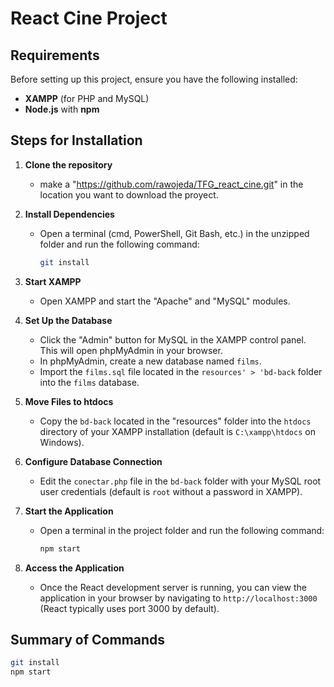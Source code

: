 # React Cine Project

## Requirements

Before setting up this project, ensure you have the following installed:

- **XAMPP** (for PHP and MySQL)
- **Node.js** with **npm**

## Steps for Installation

1. **Clone the repository**
   - make a "https://github.com/rawojeda/TFG_react_cine.git" in the location you want to download the proyect.

2. **Install Dependencies**
   - Open a terminal (cmd, PowerShell, Git Bash, etc.) in the unzipped folder and run the following command:
     ```bash
     git install
     ```

3. **Start XAMPP**
   - Open XAMPP and start the "Apache" and "MySQL" modules.

4. **Set Up the Database**
   - Click the "Admin" button for MySQL in the XAMPP control panel. This will open phpMyAdmin in your browser.
   - In phpMyAdmin, create a new database named `films`.
   - Import the `films.sql` file located in the `resources' > 'bd-back` folder into the `films` database.

5. **Move Files to htdocs**
   - Copy the `bd-back` located in the "resources" folder into the `htdocs` directory of your XAMPP installation (default is `C:\xampp\htdocs` on Windows).

6. **Configure Database Connection**
   - Edit the `conectar.php` file in the `bd-back` folder with your MySQL root user credentials (default is `root` without a password in XAMPP).

7. **Start the Application**
   - Open a terminal in the project folder and run the following command:
     ```bash
     npm start
     ```

8. **Access the Application**
   - Once the React development server is running, you can view the application in your browser by navigating to `http://localhost:3000` (React typically uses port 3000 by default).

## Summary of Commands

```bash
git install
npm start
